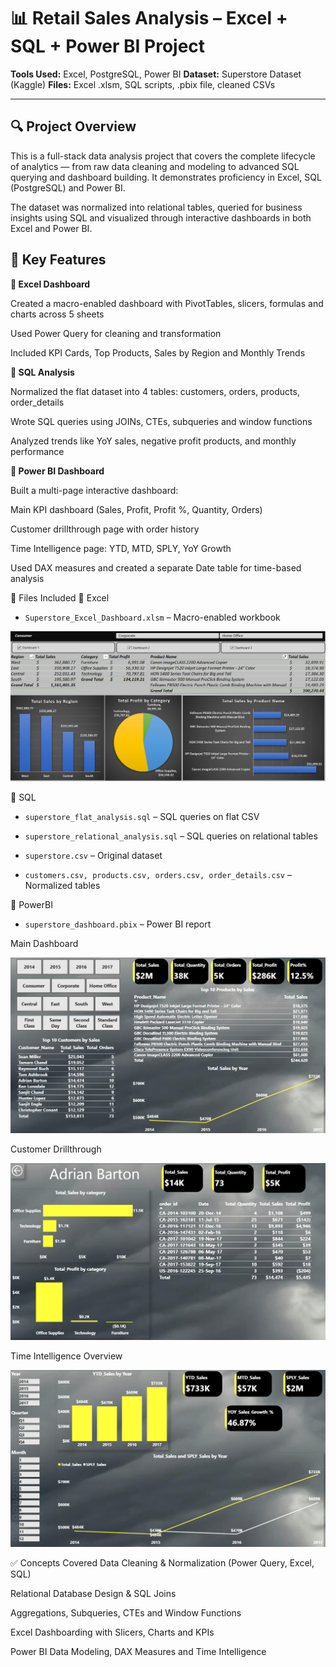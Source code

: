 # 📊 Retail Sales Analysis – Excel + SQL + Power BI Project
**Tools Used:** Excel, PostgreSQL, Power BI
**Dataset:** Superstore Dataset (Kaggle)
**Files:** Excel .xlsm, SQL scripts, .pbix file, cleaned CSVs

---

## 🔍 Project Overview
This is a full-stack data analysis project that covers the complete lifecycle of analytics — from raw data cleaning and modeling to advanced SQL querying and dashboard building. It demonstrates proficiency in Excel, SQL (PostgreSQL) and Power BI.

The dataset was normalized into relational tables, queried for business insights using SQL and visualized through interactive dashboards in both Excel and Power BI.

## 🧠 Key Features
**🔹 Excel Dashboard**

Created a macro-enabled dashboard with PivotTables, slicers, formulas and charts across 5 sheets

Used Power Query for cleaning and transformation

Included KPI Cards, Top Products, Sales by Region and Monthly Trends

**🔹 SQL Analysis**

Normalized the flat dataset into 4 tables: customers, orders, products, order_details

Wrote SQL queries using JOINs, CTEs, subqueries and window functions

Analyzed trends like YoY sales, negative profit products, and monthly performance

**🔹 Power BI Dashboard**

Built a multi-page interactive dashboard:

Main KPI dashboard (Sales, Profit, Profit %, Quantity, Orders)

Customer drillthrough page with order history

Time Intelligence page: YTD, MTD, SPLY, YoY Growth

Used DAX measures and created a separate Date table for time-based analysis

📁 Files Included
📂 Excel
- `Superstore_Excel_Dashboard.xlsm` – Macro-enabled workbook

![Excel_Dashboard](./screenshots/Excel_Dashboard.png)

📂 SQL
- `superstore_flat_analysis.sql` – SQL queries on flat CSV

- `superstore_relational_analysis.sql` – SQL queries on relational tables

- `superstore.csv` – Original dataset

- `customers.csv, products.csv, orders.csv, order_details.csv` – Normalized tables

📂 PowerBI
- `superstore_dashboard.pbix` – Power BI report

Main Dashboard

![Superstore_Dashboard](./screenshots/PowerBI_Main_Dashboard.png)

Customer Drillthrough

![Customer_Drillthrough](./screenshots/Customer_Drillthrough.png)

Time Intelligence Overview

![Time_Intelligence_Overview](./screenshots/Time_Intelligence_Overview.png)

✅ Concepts Covered
Data Cleaning & Normalization (Power Query, Excel, SQL)

Relational Database Design & SQL Joins

Aggregations, Subqueries, CTEs and Window Functions

Excel Dashboarding with Slicers, Charts and KPIs

Power BI Data Modeling, DAX Measures and Time Intelligence
